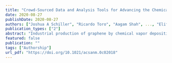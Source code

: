 ```yaml
---
title: "Crowd-Sourced Data and Analysis Tools for Advancing the Chemical Vapor Deposition of Graphene: Implications for Manufacturing"
date: 2020-08-27
publishDate: 2020-08-27
authors: ["Joshua A Schiller", "Ricardo Toro", "Aagam Shah", ..., "Elif Ertekin", "Sameh Tawfick"]
publication_types: ["2"]
abstract: "Industrial production of graphene by chemical vapor deposition (CVD) requires more than the ability to synthesize large domain, high-quality graphene in a lab reactor. The integration of graphene in the fabrication process of electronic devices requires the cost-effective and environmentally friendly production of graphene on dielectric substrates, but current approaches can only produce graphene on metal catalysts. Sustainable manufacturing of graphene should also conserve the catalyst and reaction gases, but today the metal catalysts are typically dissolved after synthesis. Progress toward these objectives is hindered by the hundreds of coupled synthesis parameters that can strongly affect CVD of low-dimensional materials and poor communication in the published literature of the rich experimental data that exists in individual laboratories. We report here on a platform, “graphene recipes for synthesis of high quality material” (Gr-ResQ: pronounced graphene rescue), which includes powerful new tools for data-driven graphene synthesis. At the core of Gr-ResQ is a crowd-sourced database of CVD synthesis recipes and associated experimental results. The database captures ∼300 parameters ranging from synthesis conditions such as a catalyst material and preparation steps, to ambient lab temperature and reactor details, as well as resulting Raman spectra and microscopy images. These parameters are carefully selected to unlock the potential of machine-learning models to advance synthesis. A suite of associated tools enable fast, automated, and standardized processing of Raman spectra and scanning electron microscopy images. To facilitate community-based efforts, Gr-ResQ provides tools for cyber-physical collaborations among research groups, allowing experiments to be designed, executed, and analyzed by different teams. Gr-ResQ also allows publication and discovery of recipes via the Materials Data Facility, which assigns each recipe a unique identifier when published and collects parameters in a search index. We envision that this holistic approach to data-driven synthesis can accelerate CVD recipe discovery and production control and open opportunities for advancing not only graphene but also many other 1D and 2D materials."
featured: false
publication: ""
tags: ["Authorship"]
url_pdf: "https://doi.org/10.1021/acsanm.0c02018"
---
```


